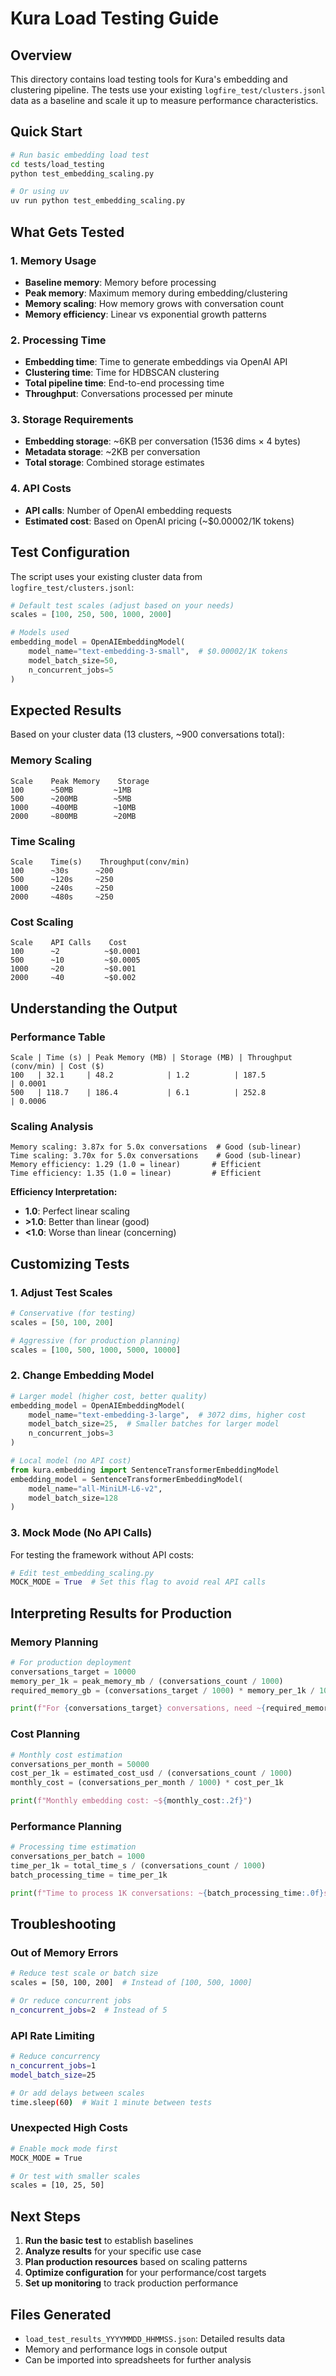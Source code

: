 # Kura Load Testing Guide

## Overview

This directory contains load testing tools for Kura's embedding and clustering pipeline. The tests use your existing `logfire_test/clusters.jsonl` data as a baseline and scale it up to measure performance characteristics.

## Quick Start

```bash
# Run basic embedding load test
cd tests/load_testing
python test_embedding_scaling.py

# Or using uv
uv run python test_embedding_scaling.py
```

## What Gets Tested

### 1. Memory Usage
- **Baseline memory**: Memory before processing
- **Peak memory**: Maximum memory during embedding/clustering  
- **Memory scaling**: How memory grows with conversation count
- **Memory efficiency**: Linear vs exponential growth patterns

### 2. Processing Time
- **Embedding time**: Time to generate embeddings via OpenAI API
- **Clustering time**: Time for HDBSCAN clustering
- **Total pipeline time**: End-to-end processing time
- **Throughput**: Conversations processed per minute

### 3. Storage Requirements
- **Embedding storage**: ~6KB per conversation (1536 dims × 4 bytes)
- **Metadata storage**: ~2KB per conversation
- **Total storage**: Combined storage estimates

### 4. API Costs
- **API calls**: Number of OpenAI embedding requests
- **Estimated cost**: Based on OpenAI pricing (~$0.00002/1K tokens)

## Test Configuration

The script uses your existing cluster data from `logfire_test/clusters.jsonl`:

```python
# Default test scales (adjust based on your needs)
scales = [100, 250, 500, 1000, 2000]

# Models used
embedding_model = OpenAIEmbeddingModel(
    model_name="text-embedding-3-small",  # $0.00002/1K tokens
    model_batch_size=50,
    n_concurrent_jobs=5
)
```

## Expected Results

Based on your cluster data (13 clusters, ~900 conversations total):

### Memory Scaling
```
Scale    Peak Memory    Storage
100      ~50MB         ~1MB
500      ~200MB        ~5MB  
1000     ~400MB        ~10MB
2000     ~800MB        ~20MB
```

### Time Scaling  
```
Scale    Time(s)    Throughput(conv/min)
100      ~30s      ~200
500      ~120s     ~250
1000     ~240s     ~250
2000     ~480s     ~250
```

### Cost Scaling
```
Scale    API Calls    Cost
100      ~2          ~$0.0001
500      ~10         ~$0.0005  
1000     ~20         ~$0.001
2000     ~40         ~$0.002
```

## Understanding the Output

### Performance Table
```
Scale | Time (s) | Peak Memory (MB) | Storage (MB) | Throughput (conv/min) | Cost ($)
100   | 32.1     | 48.2            | 1.2          | 187.5                | 0.0001
500   | 118.7    | 186.4           | 6.1          | 252.8                | 0.0006
```

### Scaling Analysis
```
Memory scaling: 3.87x for 5.0x conversations  # Good (sub-linear)
Time scaling: 3.70x for 5.0x conversations    # Good (sub-linear)
Memory efficiency: 1.29 (1.0 = linear)       # Efficient
Time efficiency: 1.35 (1.0 = linear)         # Efficient
```

**Efficiency Interpretation:**
- **1.0**: Perfect linear scaling
- **>1.0**: Better than linear (good)
- **<1.0**: Worse than linear (concerning)

## Customizing Tests

### 1. Adjust Test Scales
```python
# Conservative (for testing)
scales = [50, 100, 200]

# Aggressive (for production planning)  
scales = [100, 500, 1000, 5000, 10000]
```

### 2. Change Embedding Model
```python
# Larger model (higher cost, better quality)
embedding_model = OpenAIEmbeddingModel(
    model_name="text-embedding-3-large",  # 3072 dims, higher cost
    model_batch_size=25,  # Smaller batches for larger model
    n_concurrent_jobs=3
)

# Local model (no API cost)
from kura.embedding import SentenceTransformerEmbeddingModel
embedding_model = SentenceTransformerEmbeddingModel(
    model_name="all-MiniLM-L6-v2",
    model_batch_size=128
)
```

### 3. Mock Mode (No API Calls)
For testing the framework without API costs:

```python
# Edit test_embedding_scaling.py
MOCK_MODE = True  # Set this flag to avoid real API calls
```

## Interpreting Results for Production

### Memory Planning
```python
# For production deployment
conversations_target = 10000
memory_per_1k = peak_memory_mb / (conversations_count / 1000)
required_memory_gb = (conversations_target / 1000) * memory_per_1k / 1024

print(f"For {conversations_target} conversations, need ~{required_memory_gb:.1f}GB RAM")
```

### Cost Planning
```python
# Monthly cost estimation
conversations_per_month = 50000
cost_per_1k = estimated_cost_usd / (conversations_count / 1000)  
monthly_cost = (conversations_per_month / 1000) * cost_per_1k

print(f"Monthly embedding cost: ~${monthly_cost:.2f}")
```

### Performance Planning
```python
# Processing time estimation
conversations_per_batch = 1000
time_per_1k = total_time_s / (conversations_count / 1000)
batch_processing_time = time_per_1k

print(f"Time to process 1K conversations: ~{batch_processing_time:.0f}s")
```

## Troubleshooting

### Out of Memory Errors
```bash
# Reduce test scale or batch size
scales = [50, 100, 200]  # Instead of [100, 500, 1000]

# Or reduce concurrent jobs
n_concurrent_jobs=2  # Instead of 5
```

### API Rate Limiting
```bash
# Reduce concurrency
n_concurrent_jobs=1
model_batch_size=25

# Or add delays between scales
time.sleep(60)  # Wait 1 minute between tests
```

### Unexpected High Costs
```bash
# Enable mock mode first
MOCK_MODE = True

# Or test with smaller scales
scales = [10, 25, 50]
```

## Next Steps

1. **Run the basic test** to establish baselines
2. **Analyze results** for your specific use case  
3. **Plan production resources** based on scaling patterns
4. **Optimize configuration** for your performance/cost targets
5. **Set up monitoring** to track production performance

## Files Generated

- `load_test_results_YYYYMMDD_HHMMSS.json`: Detailed results data
- Memory and performance logs in console output
- Can be imported into spreadsheets for further analysis
